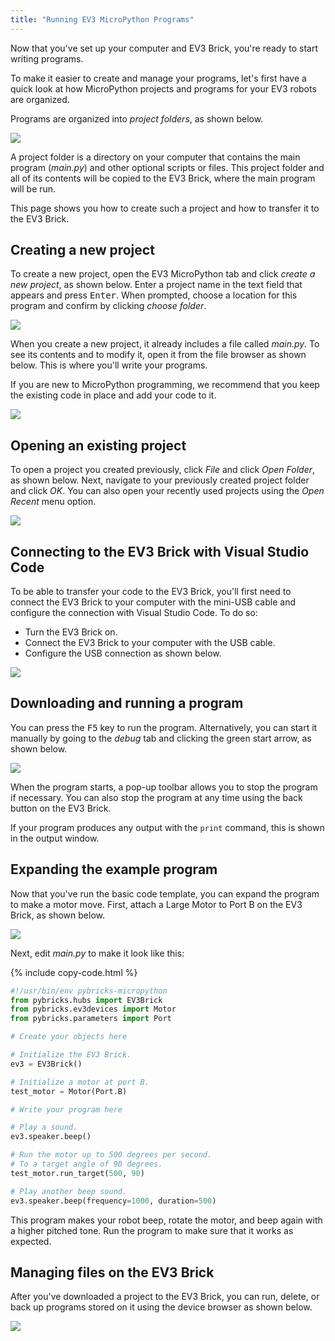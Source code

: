 ```yaml
---
title: "Running EV3 MicroPython Programs"
---
```



Now that you've set up your computer and EV3 Brick, you're ready to start
writing programs.

To make it easier to create and manage your programs, let's first have a quick
look at how MicroPython projects and programs for your EV3 robots are
organized.

Programs are organized into *project folders*, as shown below.

![](projectstructure_label.png)

A project folder is a directory on your
computer that contains the main program (*main.py*) and other optional
scripts or files. This project folder and all of its contents will be copied
to the EV3 Brick, where the main program will be run.

This page shows you how to create such a project and how to transfer it to the
EV3 Brick.

## Creating a new project

To create a new project, open the EV3 MicroPython tab and
click *create a new project*, as shown below. Enter a
project name in the text field that appears and press <kbd>Enter</kbd>. When prompted,
choose a location for this program and confirm by clicking *choose folder*.

![](newproject_label.png)

When you create a new project, it already includes a file called *main.py*. To
see its contents and to modify it, open it from the file browser as shown
below. This is where you'll write your programs.

If you are new to MicroPython programming, we recommend that you keep the
existing code in place and add your code to it.

![](projectoverview_label.png)

## Opening an existing project

To open a project you created previously, click *File* and click
*Open Folder*, as shown below. Next, navigate to
your previously created project folder and click *OK*. You can also open your
recently used projects using the *Open Recent* menu option.

![](existingproject_label.png)


## Connecting to the EV3 Brick with Visual Studio Code

To be able to transfer your code to the EV3 Brick, you'll first need to
connect the EV3 Brick to your computer with the mini-USB cable and configure
the connection with Visual Studio Code. To do so:

- Turn the EV3 Brick on.
- Connect the EV3 Brick to your computer with the USB cable.
- Configure the USB connection as shown below.

![](connecting_label.png)

## Downloading and running a program

You can press the <kbd>F5</kbd> key to run the program. Alternatively, you can start it
manually by going to the *debug* tab and clicking the green start arrow, as
shown below.

![](running_label.png)

When the program starts, a pop-up toolbar allows you to stop the program if
necessary. You can also stop the program at any time using the back button on
the EV3 Brick.

If your program produces any output with the `print` command, this is shown
in the output window.


## Expanding the example program

Now that you've run the basic code template, you can expand the program to
make a motor move. First, attach a Large Motor to Port B on the EV3 Brick,
as shown below.

![](firstprogram_label.png)

Next, edit *main.py* to make it look like this:

{% include copy-code.html %}
```python
#!/usr/bin/env pybricks-micropython
from pybricks.hubs import EV3Brick
from pybricks.ev3devices import Motor
from pybricks.parameters import Port

# Create your objects here

# Initialize the EV3 Brick.
ev3 = EV3Brick()

# Initialize a motor at port B.
test_motor = Motor(Port.B)

# Write your program here

# Play a sound.
ev3.speaker.beep()

# Run the motor up to 500 degrees per second.
# To a target angle of 90 degrees.
test_motor.run_target(500, 90)

# Play another beep sound.
ev3.speaker.beep(frequency=1000, duration=500)
```


This program makes your robot beep, rotate the motor, and beep again with a
higher pitched tone. Run the program to make sure that it works as expected.

## Managing files on the EV3 Brick

After you've downloaded a project to the EV3 Brick, you can run, delete, or
back up programs stored on it using the device browser as shown below.

![](files_label.png)
